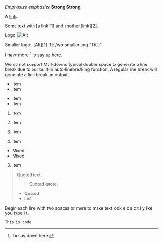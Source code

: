 *Emphasize* _emphasize_
**Strong** __Strong__

A [link](http://example.com "Title").

Some text with [a link][1] and
another [link][2].

Logo: ![Alt](/wp.png "Title")

Smaller logo: ![Alt][1]
[1]: /wp-smaller.png "Title"

I have more [^1] to say up here.
[^1]: To say down here.

We do not support Markdown’s typical double-space to generate a line break due to our built-in auto-linebreaking function. A regular line break will generate a line break on output.

* Item
* Item
- Item
- Item

1. Item
2. Item

1. Item
2. Item
 * Mixed
 * Mixed
3. Item

> Quoted text.
> > Quoted quote.
> * Quoted
> * List

Begin each line with
 two spaces or more to
 make text look
 e x a c t l y
 like you type i
 t.

 `This is code`

